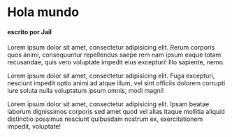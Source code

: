 # Hola mundo

#### escrito por Jail

Lorem ipsum dolor sit amet, consectetur adipisicing elit. Rerum corporis quos animi, consequuntur repellendus saepe rem nam ipsum eaque totam recusandae, quis vero voluptate impedit eius excepturi! Illo sapiente, nemo.

Lorem ipsum dolor sit amet, consectetur adipisicing elit. Fuga excepturi, nesciunt impedit optio animi ad atque illum, vel sint officiis dolorem corrupti iure soluta nulla voluptatum ipsum omnis, modi magni!

Lorem ipsum dolor sit amet, consectetur adipisicing elit. Ipsam beatae laborum dignissimos corporis sed amet quod vel alias itaque mollitia aliquid distinctio possimus nesciunt quibusdam nostrum ex, exercitationem impedit, voluptate!
